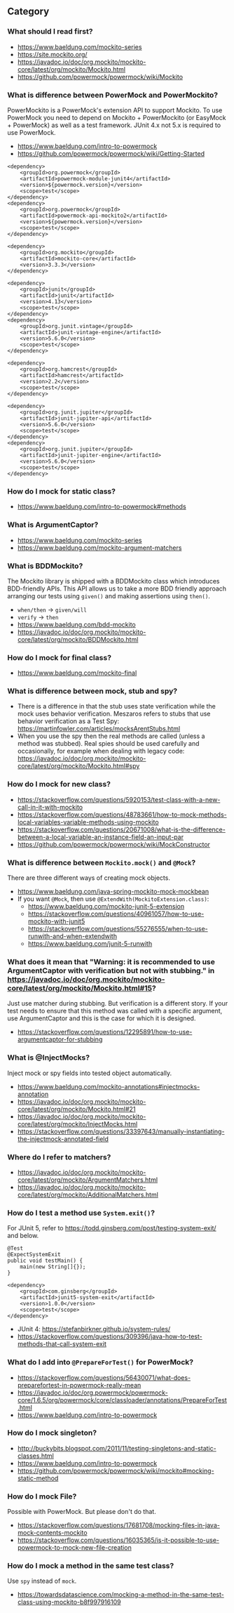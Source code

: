 ## Category

### What should I read first?
- https://www.baeldung.com/mockito-series
- https://site.mockito.org/
- https://javadoc.io/doc/org.mockito/mockito-core/latest/org/mockito/Mockito.html
- https://github.com/powermock/powermock/wiki/Mockito

### What is difference between PowerMock and PowerMockito?
PowerMockito is a PowerMock's extension API to support Mockito. To use PowerMock you need to depend on Mockito + PowerMockito (or EasyMock + PowerMock) as well as a test framework. JUnit 4.x not 5.x is required to use PowerMock.
- https://www.baeldung.com/intro-to-powermock
- https://github.com/powermock/powermock/wiki/Getting-Started
```
<dependency>
    <groupId>org.powermock</groupId>
    <artifactId>powermock-module-junit4</artifactId>
    <version>${powermock.version}</version>
    <scope>test</scope>
</dependency>
<dependency>
    <groupId>org.powermock</groupId>
    <artifactId>powermock-api-mockito2</artifactId>
    <version>${powermock.version}</version>
    <scope>test</scope>
</dependency>

<dependency>
    <groupId>org.mockito</groupId>
    <artifactId>mockito-core</artifactId>
    <version>3.3.3</version>
</dependency>

<dependency>
    <groupId>junit</groupId>
    <artifactId>junit</artifactId>
    <version>4.13</version>
    <scope>test</scope>
</dependency>
<dependency>
    <groupId>org.junit.vintage</groupId>
    <artifactId>junit-vintage-engine</artifactId>
    <version>5.6.0</version>
    <scope>test</scope>
</dependency>

<dependency>
    <groupId>org.hamcrest</groupId>
    <artifactId>hamcrest</artifactId>
    <version>2.2</version>
    <scope>test</scope>
</dependency>

<dependency>
    <groupId>org.junit.jupiter</groupId>
    <artifactId>junit-jupiter-api</artifactId>
    <version>5.6.0</version>
    <scope>test</scope>
</dependency>
<dependency>
    <groupId>org.junit.jupiter</groupId>
    <artifactId>junit-jupiter-engine</artifactId>
    <version>5.6.0</version>
    <scope>test</scope>
</dependency>
```

### How do I mock for static class?
- https://www.baeldung.com/intro-to-powermock#methods

### What is ArgumentCaptor?
- https://www.baeldung.com/mockito-series
- https://www.baeldung.com/mockito-argument-matchers

### What is BDDMockito?
The Mockito library is shipped with a BDDMockito class which introduces BDD-friendly APIs.
This API allows us to take a more BDD friendly approach arranging our tests using `given()` and making assertions using `then()`.
- `when/then` → `given/will`
- `verify` → `then`
- https://www.baeldung.com/bdd-mockito
- https://javadoc.io/doc/org.mockito/mockito-core/latest/org/mockito/BDDMockito.html

### How do I mock for final class?
- https://www.baeldung.com/mockito-final

### What is difference between mock, stub and spy?
- There is a difference in that the stub uses state verification while the mock uses behavior verification. Meszaros refers to stubs that use behavior verification as a Test Spy: https://martinfowler.com/articles/mocksArentStubs.html
- When you use the spy then the real methods are called (unless a method was stubbed). Real spies should be used carefully and occasionally, for example when dealing with legacy code: https://javadoc.io/doc/org.mockito/mockito-core/latest/org/mockito/Mockito.html#spy

### How do I mock for new class?
- https://stackoverflow.com/questions/5920153/test-class-with-a-new-call-in-it-with-mockito
- https://stackoverflow.com/questions/48783661/how-to-mock-methods-local-variables-variable-methods-using-mockito
- https://stackoverflow.com/questions/20671008/what-is-the-difference-between-a-local-variable-an-instance-field-an-input-par
- https://github.com/powermock/powermock/wiki/MockConstructor

### What is difference between `Mockito.mock()` and `@Mock`?
There are three different ways of creating mock objects.
- https://www.baeldung.com/java-spring-mockito-mock-mockbean
- If you want `@Mock`, then use `@ExtendWith(MockitoExtension.class)`:
  - https://www.baeldung.com/mockito-junit-5-extension
  - https://stackoverflow.com/questions/40961057/how-to-use-mockito-with-junit5
  - https://stackoverflow.com/questions/55276555/when-to-use-runwith-and-when-extendwith
  - https://www.baeldung.com/junit-5-runwith

### What does it mean that "Warning: it is recommended to use ArgumentCaptor with verification but not with stubbing." in https://javadoc.io/doc/org.mockito/mockito-core/latest/org/mockito/Mockito.html#15?
Just use matcher during stubbing. But verification is a different story. If your test needs to ensure that this method was called with a specific argument, use ArgumentCaptor and this is the case for which it is designed.
- https://stackoverflow.com/questions/12295891/how-to-use-argumentcaptor-for-stubbing

### What is @InjectMocks?
Inject mock or spy fields into tested object automatically.
- https://www.baeldung.com/mockito-annotations#injectmocks-annotation
- https://javadoc.io/doc/org.mockito/mockito-core/latest/org/mockito/Mockito.html#21
- https://javadoc.io/doc/org.mockito/mockito-core/latest/org/mockito/InjectMocks.html
- https://stackoverflow.com/questions/33397643/manually-instantiating-the-injectmock-annotated-field

### Where do I refer to matchers?
- https://javadoc.io/doc/org.mockito/mockito-core/latest/org/mockito/ArgumentMatchers.html
- https://javadoc.io/doc/org.mockito/mockito-core/latest/org/mockito/AdditionalMatchers.html

### How do I test a method use `System.exit()`?
For JUnit 5, refer to https://todd.ginsberg.com/post/testing-system-exit/ and below.
```
@Test
@ExpectSystemExit
public void testMain() {
    main(new String[]{});
}
```
```
<dependency>
    <groupId>com.ginsberg</groupId>
    <artifactId>junit5-system-exit</artifactId>
    <version>1.0.0</version>
    <scope>test</scope>
</dependency>
```
- JUnit 4: https://stefanbirkner.github.io/system-rules/
- https://stackoverflow.com/questions/309396/java-how-to-test-methods-that-call-system-exit

### What do I add into `@PrepareForTest()` for PowerMock?
- https://stackoverflow.com/questions/56430071/what-does-preparefortest-in-powermock-really-mean
- https://javadoc.io/doc/org.powermock/powermock-core/1.6.5/org/powermock/core/classloader/annotations/PrepareForTest.html
- https://www.baeldung.com/intro-to-powermock

### How do I mock singleton?
- http://buckybits.blogspot.com/2011/11/testing-singletons-and-static-classes.html
- https://www.baeldung.com/intro-to-powermock
- https://github.com/powermock/powermock/wiki/mockito#mocking-static-method

### How do I mock File?
Possible with PowerMock. But please don't do that.
- https://stackoverflow.com/questions/17681708/mocking-files-in-java-mock-contents-mockito
- https://stackoverflow.com/questions/16035365/is-it-possible-to-use-powermock-to-mock-new-file-creation

### How do I mock a method in the same test class?
Use `spy` instead of `mock`.
- https://towardsdatascience.com/mocking-a-method-in-the-same-test-class-using-mockito-b8f997916109
